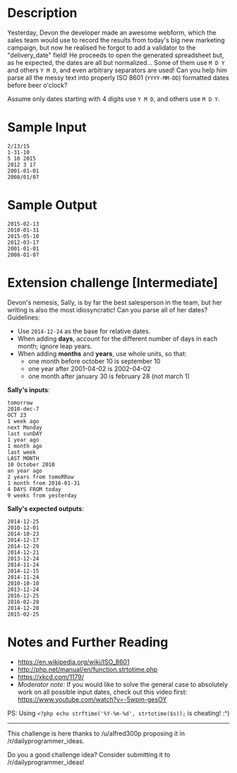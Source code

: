 # Description

Yesterday, Devon the developer made an awesome webform, which the sales team would use to record the results from today's big new marketing campaign, but now he realised he forgot to add a validator to the "delivery_date" field! He proceeds to open the generated spreadsheet but, as he expected, the dates are all but normalized... Some of them use `M D Y` and others `Y M D`, and even arbitrary separators are used! Can you help him parse all the messy text into properly ISO 8601
(`YYYY-MM-DD`) formatted dates before beer o'clock?

Assume only dates starting with 4 digits use `Y M D`, and others use `M D Y`.

# Sample Input

    2/13/15
    1-31-10
    5 10 2015
    2012 3 17
    2001-01-01
    2008/01/07

# Sample Output

    2015-02-13
    2010-01-31
    2015-05-10
    2012-03-17
    2001-01-01
    2008-01-07

# Extension challenge [Intermediate]

Devon's nemesis, Sally, is by far the best salesperson in the team, but her writing is also the most idiosyncratic! Can you parse all of her dates? Guidelines:

- Use `2014-12-24` as the base for relative dates.
- When adding **days**, account for the different number of days in each month; ignore leap years.
- When adding **months** and **years**, use whole units, so that:
  - one month before october 10 is september 10
  - one year after 2001-04-02 is 2002-04-02
  - one month after january 30 is february 28 (not march 1)

**Sally's inputs**:

    tomorrow
    2010-dec-7
    OCT 23
    1 week ago
    next Monday
    last sunDAY
    1 year ago
    1 month ago
    last week
    LAST MONTH
    10 October 2010
    an year ago
    2 years from tomoRRow
    1 month from 2016-01-31
    4 DAYS FROM today
    9 weeks from yesterday

**Sally's expected outputs**:

    2014-12-25
    2010-12-01
    2014-10-23
    2014-12-17
    2014-12-29
    2014-12-21
    2013-12-24
    2014-11-24
    2014-12-15
    2014-11-24
    2010-10-10
    2013-12-24
    2016-12-25
    2016-02-28
    2014-12-28
    2015-02-25

# Notes and Further Reading

- https://en.wikipedia.org/wiki/ISO_8601
- http://php.net/manual/en/function.strtotime.php
- https://xkcd.com/1179/
- *Moderator note:* If you would like to solve the general case to absolutely work on all possible input dates, check out this video first: https://www.youtube.com/watch?v=-5wpm-gesOY

PS: Using `<?php echo strftime('%Y-%m-%d', strtotime($s));` is cheating! :\^)



------

This challenge is here thanks to /u/alfred300p proposing it in /r/dailyprogrammer_ideas.

Do you a good challenge idea? Consider submitting it to /r/dailyprogrammer_ideas!